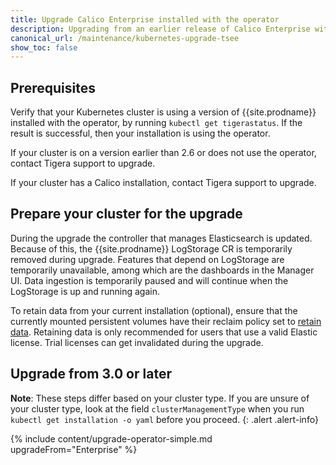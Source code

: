 ```yaml
---
title: Upgrade Calico Enterprise installed with the operator
description: Upgrading from an earlier release of Calico Enterprise with the operator.
canonical_url: /maintenance/kubernetes-upgrade-tsee
show_toc: false
---
```


## Prerequisites

Verify that your Kubernetes cluster is using a version of {{site.prodname}} installed with the operator, by running 
`kubectl get tigerastatus`. If the result is successful, then your installation is using the operator.

If your cluster is on a version earlier than 2.6 or does not use the operator, contact Tigera support to upgrade.

If your cluster has a Calico installation, contact Tigera support to upgrade.

## Prepare your cluster for the upgrade

During the upgrade the controller that manages Elasticsearch is updated. Because of this, the {{site.prodname}} LogStorage 
CR is temporarily removed during upgrade. Features that depend on LogStorage are temporarily unavailable, among which
are the dashboards in the Manager UI. Data ingestion is temporarily paused and will continue when the LogStorage is
up and running again.

To retain data from your current installation (optional), ensure that the currently mounted persistent volumes 
have their reclaim policy set to [retain data](https://kubernetes.io/docs/tasks/administer-cluster/change-pv-reclaim-policy/).
Retaining data is only recommended for users that use a valid Elastic license. Trial licenses can get invalidated during 
the upgrade.

## Upgrade from 3.0 or later

**Note**: These steps differ based on your cluster type. If you are unsure of your cluster type, look at the field `clusterManagementType` when you run `kubectl get installation -o yaml` before you proceed.
{: .alert .alert-info}

{% include content/upgrade-operator-simple.md upgradeFrom="Enterprise" %}
